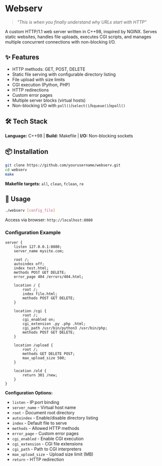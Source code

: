 # Webserv

> *"This is when you finally understand why URLs start with HTTP"*

A custom HTTP/1.1 web server written in C++98, inspired by NGINX. Serves static websites, handles file uploads, executes CGI scripts, and manages multiple concurrent connections with non-blocking I/O.

## ✨ Features

- HTTP methods: GET, POST, DELETE
- Static file serving with configurable directory listing
- File upload with size limits
- CGI execution (Python, PHP)
- HTTP redirections
- Custom error pages
- Multiple server blocks (virtual hosts)
- Non-blocking I/O with `poll()`/`select()`/`kqueue()`/`epoll()`

## 🛠️ Tech Stack

**Language:** C++98 | **Build:** Makefile | **I/O:** Non-blocking sockets

## 📦 Installation

```bash
git clone https://github.com/yourusername/webserv.git
cd webserv
make
```

**Makefile targets:** `all`, `clean`, `fclean`, `re`

## 🚀 Usage

```bash
./webserv [config_file]
```

Access via browser: `http://localhost:8080`

### Configuration Example

```nginx
server {
    listen 127.0.0.1:8080;
    server_name mysite.com;
    
    root /;
    autoindex off;
    index test.html;
    methods POST GET DELETE;
    error_page 404 /errors/404.html;

    location / {
        root /;
        index file.html;
        methods POST GET DELETE;
    }

    location /cgi {
        root /;
        cgi_enabled on;
        cgi_extension .py .php .html;
        cgi_path /usr/bin/python3 /usr/bin/php;
        methods POST GET DELETE;
    }

    location /upload {
        root /;
        methods GET DELETE POST;
        max_upload_size 500;
    }

    location /old {
        return 301 /new;
    }
}
```

**Configuration Options:**
- `listen` - IP:port binding
- `server_name` - Virtual host name
- `root` - Document root directory
- `autoindex` - Enable/disable directory listing
- `index` - Default file to serve
- `methods` - Allowed HTTP methods
- `error_page` - Custom error pages
- `cgi_enabled` - Enable CGI execution
- `cgi_extension` - CGI file extensions
- `cgi_path` - Path to CGI interpreters
- `max_upload_size` - Upload size limit (MB)
- `return` - HTTP redirection
